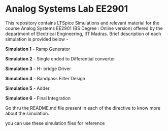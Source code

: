 # Analog Systems Lab EE2901

This repository contains LTSpice Simulations and relevant material for the course Analog Systems EE2901 (BS Degree : Online version) offered by the department of Electrical Engineering, IIT Madras. Brief description of each simulation is provided below - 

**Simulation 1** - Ramp Generator

**Simulation 2** - Single ended to Differential converter

**Simulation 3** - H- bridge Driver

**Simulation 4** - Bandpass Filter Design

**Simulation 5** - Adder

**Simulation 6** - Final Integration

Go thru the README.md file present in each of the directive to know more about the simulation.

you can use these simulation files for reference

